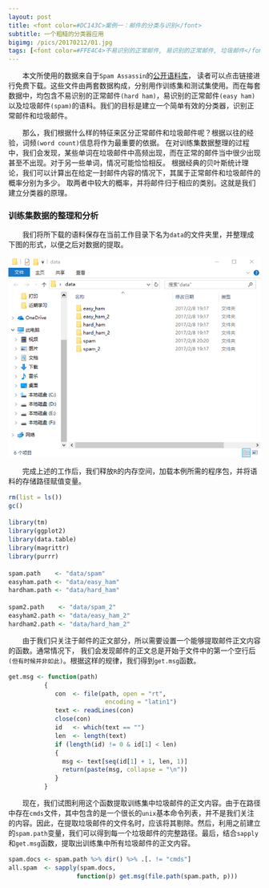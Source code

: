 ```yaml
---
layout: post
title: <font color=#DC143C>案例一：邮件的分类与识别</font>
subtitle: 一个粗糙的分类器应用
bigimg: /pics/20170212/01.jpg
tags: [<font color=#FFE4C4>不易识别的正常邮件, 易识别的正常邮件, 垃圾邮件</font>]
---
```


&emsp;&emsp;本文所使用的数据来自于`Spam Assassin`的[公开语料库](http://spamassassin.apache.org/publiccorpus/)，
读者可以点击链接进行免费下载。这些文件由两套数据构成，分别用作训练集和测试集使用。而在每套数据中，均包含不易识别的正常邮件`(hard ham)`，易识别的正常邮件`(easy ham)`以及垃圾邮件`(spam)`的语料。我们的目标是建立一个简单有效的分类器，识别正常邮件和垃圾邮件。

&emsp;&emsp;那么，我们根据什么样的特征来区分正常邮件和垃圾邮件呢？根据以往的经验，词频`(word count)`信息将作为最重要的依据。
在对训练集数据整理的过程中，我们会发现，某些单词在垃圾邮件中高频出现，而在正常的邮件当中很少出现甚至不出现。对于另一些单词，情况可能恰恰相反。
根据经典的贝叶斯统计理论，我们可以计算出在给定一封邮件内容的情况下，其属于正常邮件和垃圾邮件的概率分别为多少。
取两者中较大的概率，并将邮件归于相应的类别。这就是我们建立分类器的原理。

### 训练集数据的整理和分析

&emsp;&emsp;我们将所下载的语料保存在当前工作目录下名为`data`的文件夹里，并整理成下图的形式，以便之后对数据的提取。

<center>
<img src = "/pics/20170212/02.png">
</center>

&emsp;&emsp;完成上述的工作后，我们释放`R`的内存空间，加载本例所需的程序包，并将语料的存储路径赋值变量。

```r
rm(list = ls())
gc()

library(tm)
library(ggplot2)
library(data.table)
library(magrittr)
library(purrr)

spam.path    <- "data/spam"
easyham.path <- "data/easy_ham"
hardham.path <- "data/hard_ham"

spam2.path    <- "data/spam_2"
easyham2.path <- "data/easy_ham_2"
hardham2.path <- "data/hard_ham_2"
```

&emsp;&emsp;由于我们只关注于邮件的正文部分，所以需要设置一个能够提取邮件正文内容的函数。通常情况下，
我们会发现邮件的正文总是开始于文件中的第一个空行后`(但有时候并非如此)`。根据这样的规律，我们得到`get.msg`函数。

```r
get.msg <- function(path)
          {
             con  <- file(path, open = "rt", 
                           encoding = "latin1")
             text <- readLines(con)
             close(con)
             id   <- which(text == "")
             len  <- length(text)
             if (length(id) != 0 & id[1] < len)
             {
               msg <- text[seq(id[1] + 1, len, 1)]
               return(paste(msg, collapse = "\n"))
             }
          }
```

&emsp;&emsp;现在，我们试图利用这个函数提取训练集中垃圾邮件的正文内容。由于在路径中存在`cmds`文件，其中包含的是一个很长的`unix`基本命令列表，并不是我们关注的内容。因此，在提取垃圾邮件的文件名时，应该将其剔除。然后，利用之前建立的`spam.path`变量，我们可以得到每一个垃圾邮件的完整路径。最后，结合`sapply`和`get.msg`函数，提取出训练集中所有垃圾邮件的正文内容。

```r
spam.docs <- spam.path %>% dir() %>% .[. != "cmds"]
all.spam  <- sapply(spam.docs, 
                   function(p) get.msg(file.path(spam.path, p))) 
```
